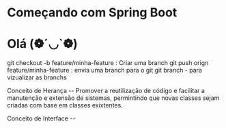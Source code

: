 # Começando com Spring Boot

# Olá (❁´◡`❁)

git checkout -b feature/minha-feature : Criar uma branch
git push orign feature/minha-feature : envia uma branch para o git
git branch - para vizualizar as branchs



Conceito de Herança -- 
    Promover a reutilização de código e facilitar a manutenção e extensão de sistemas, permintindo 
    que novas classes sejam criadas com base em classes exixtentes.

Conceito de Interface --
